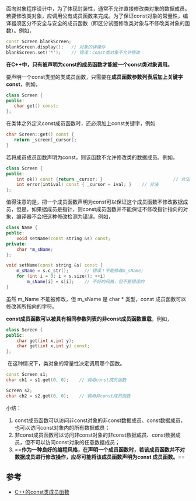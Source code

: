 面向对象程序设计中，为了体现封装性，通常不允许直接修改类对象的数据成员。若要修改类对象，应调用公有成员函数来完成。为了保证const对象的常量性，编译器须区分不安全与安全的成员函数（即区分试图修改类对象与不修改类对象的函数）。例如，

```cpp
const Screen blankScreen;
blankScreen.display();   // 对象的读操作
blankScreen.set('*');    // 错误：const类对象不允许修改
```

**在C++中，只有被声明为const的成员函数才能被一个const类对象调用。**

要声明一个const类型的类成员函数，只需要在**成员函数参数列表后加上关键字const**，例如，

```cpp
class Screen {
public:
   char get() const;
};
```

在类体之外定义const成员函数时，还必须加上const关键字，例如

```cpp
char Screen::get() const {
   return _screen[_cursor];
}
```

若将成员成员函数声明为const，则该函数不允许修改类的数据成员。例如，

```cpp
class Screen {
public:
    int ok() const {return _cursor; }							// 合法
    int error(intival) const { _cursor = ival; }	// 非法
};
```

值得注意的是，把一个成员函数声明为const可以保证这个成员函数不修改数据成员，但是，如果据成员是指针，则const成员函数并不能保证不修改指针指向的对象，编译器不会把这种修改检测为错误。例如，

```cpp
class Name {
public:
    void setName(const string &s) const;
private:
    char *m_sName;
};

void setName(const string &s) const {
    m_sName = s.c_str();      // 错误！不能修改m_sName;
    for (int i = 0; i < s.size(); ++i) 
        m_sName[i] = s[i];    // 不好的风格，但不是错误的
}
```

虽然 m_Name 不能被修改，但 m_sName 是 char * 类型，const 成员函数可以修改其所指向的字符。

**const成员函数可以被具有相同参数列表的非const成员函数重载**，例如，

```cpp
class Screen {
public:
    char get(int x,int y);
    char get(int x,int y) const;
};
```

​    在这种情况下，类对象的常量性决定调用哪个函数。

```cpp
const Screen s1;
char ch1 = s1.get(0, 0);  	// 调用const成员函数

Screen s2;
char ch2 = s2.get(0, 0);    // 调用非const成员函数
```

小结：

1. const成员函数可以访问非const对象的非const数据成员、const数据成员，也可以访问const对象内的所有数据成员；
2. 非const成员函数可以访问非const对象的非const数据成员、const数据成员，但不可以访问const对象的任意数据成员；
3. ==**作为一种良好的编程风格，在声明一个成员函数时，若该成员函数并不对数据成员进行修改操作，应尽可能将该成员函数声明为const 成员函数。**==

## 参考

- [C++的const类成员函数](https://blog.csdn.net/lihao21/article/details/8634876)